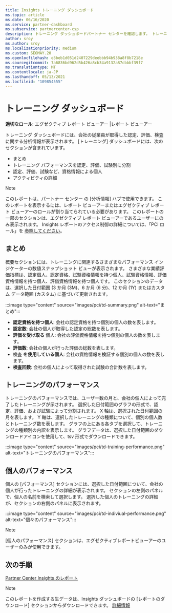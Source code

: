 ```yaml
---
title: Insights トレーニング ダッシュボード
ms.topic: article
ms.date: 06/16/2020
ms.service: partner-dashboard
ms.subservice: partnercenter-csp
description: トレーニング ダッシュボードパートナー センターを確認します。 トレーニングは、パートナー センター Insights (PCI) 領域で使用できるレポートの 1 つです。
author: sroy
ms.author: sroy
ms.localizationpriority: medium
ms.custom: SEOMAY.20
ms.openlocfilehash: e3beb1d051d2407229deebbb94b938a8f8b7218e
ms.sourcegitcommit: 7a6836bd962d5b426a8cb34a9132a87cbbbf39f7
ms.translationtype: MT
ms.contentlocale: ja-JP
ms.lasthandoff: 05/13/2021
ms.locfileid: "109854555"
---
```

# <a name="trainings-dashboard"></a>トレーニング ダッシュボード

**適切なロール**: エグゼクティブ レポート ビューアー |レポート ビューアー

トレーニング ダッシュボードには、会社の従業員が取得した認定、評価、検査に関する分析情報が表示されます。 [トレーニング] ダッシュボードには、次のセクションが含まれています。

- まとめ
- トレーニング パフォーマンスを認定、評価、試験別に分割
- 認定、評価、試験など、資格情報による個人
- アクティビティの詳細

>[!NOTE] 
>このレポートは、パートナー センター の [分析情報] ハブで使用できます。 このレポートを表示するには、レポート ビューアーまたはエグゼクティブ レポート ビューアーのロールが割り当てられている必要があります。 このレポートの一部のセクションは、エグゼクティブ レポート ビューアーであるユーザーにのみ表示されます。 Insights レポートのアクセス制御の詳細については、「PCI ロール」を [参照してください](pci-roles.md)。

## <a name="summary"></a>まとめ

概要セクションには、トレーニングに関連するさまざまなパフォーマンス インジケーターの数値スナップショット ビューが表示されます。 さまざまな業績評価指標は、認定個人、認定資格、試験資格情報を持つ個人、試験資格情報、評価資格情報を持つ個人、評価資格情報を持つ個人です。 このセクションのデータは、選択した日付範囲 (3 か月 (3M)、6 か月 (6 分)、12 か月 (1Y) またはカスタム データ範囲 (カスタム) に基づいて更新されます。 

:::image type="content" source="images/pci/td-summary.png" alt-text="まとめ":::

- **認定資格を持つ個人**: 会社の認定資格を持つ個別の個人の数を表します。
- **認定数**: 会社の個人が取得した認定の総数を表します。
- **評価を受け取る** 個人: 会社の評価資格情報を持つ個別の個人の数を表します。 
- **評価数**: 会社の個人が行った評価の総数を表します。
- 検査 **を使用している個人**: 会社の資格情報を検証する個別の個人の数を表します。 
- **検査回数**: 会社の個人によって取得された試験の合計数を表します。

## <a name="training-performance"></a>トレーニングのパフォーマンス

トレーニングのパフォーマンスでは、ユーザー数の月と、会社の個人によって完了したトレーニングが示されます。 選択した日付範囲のグラフの形式で、認定、評価、および試験によって分割されます。 X 軸は、選択された日付範囲の月を表します。 Y 軸は、選択したトレーニングの種類について、個別の個人数とトレーニング数を表します。 グラフの上にある各タブを選択して、トレーニングの種類別の内訳を表示します。 グラフデータは、選択した日付範囲のダウンロードアイコンを使用して、tsv 形式でダウンロードできます。

:::image type="content" source="images/pci/td-training-performance.png" alt-text="トレーニングのパフォーマンス":::

## <a name="individuals-performance"></a>個人のパフォーマンス

個人の [パフォーマンス] セクションには、選択した日付範囲について、会社の個人が行ったトレーニングの詳細が表示されます。 セクションの左側のパネルで、個人の名前を検索して選択します。 選択した個人のトレーニングの詳細が、セクションの右側のパネルに表示されます。

:::image type="content" source="images/pci/td-indiviual-performance.png" alt-text="個々のパフォーマンス":::

>[!NOTE] 
> [個人のパフォーマンス] セクションは、エグゼクティブレポートビューアーのユーザーのみが使用できます。 

## <a name="next-steps"></a>次の手順

[Partner Center Insights のレポート](partner-center-insights.md)

>[!NOTE] 
> このレポートを作成する生データは、Insights ダッシュボードの [レポートのダウンロード] セクションからダウンロードできます。 [詳細情報](pci-download-reports.md)